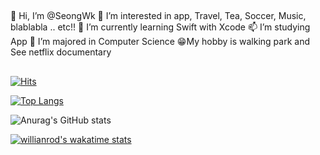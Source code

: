 ##
👋 Hi, I’m @SeongWk
👀 I’m interested in app, Travel, Tea, Soccer, Music, blablabla .. etc!!
🌱 I’m currently learning Swift with Xcode 
📫 I’m studying App 
📖 I’m majored in Computer Science 
😁My hobby is walking park and See netflix documentary
##

[![Hits](https://hits.seeyoufarm.com/api/count/incr/badge.svg?url=https%3A%2F%2Fgithub.com%2FSeongWk&count_bg=%23C89B3D&title_bg=%23555555&icon=ios.svg&icon_color=%23E7E7E7&title=hits&edge_flat=false)](https://hits.seeyoufarm.com)

[![Top Langs](https://github-readme-stats.vercel.app/api/top-langs/?username=Seongwk)](https://github.com/Seongwk/github-readme-stats)

![Anurag's GitHub stats](https://github-readme-stats.vercel.app/api?username=Seongwk&show_icons=true&theme=dracula)

[![willianrod's wakatime stats](https://github-readme-stats.vercel.app/api/wakatime?Seongwk)](https://github.com/Seongwk/github-readme-stats)
